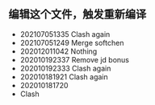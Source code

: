 ## 编辑这个文件，触发重新编译

- 202107051335 Clash again
- 202107051249 Merge softchen
- 202012011042 Nothing
- 202010192337 Remove jd bonus
- 202010192333 Clash again
- 202010181921 Clash again
- 202010181720
- Clash
